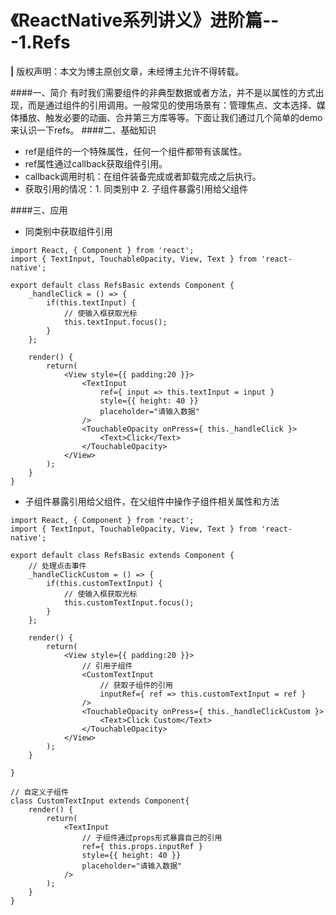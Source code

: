 # 《ReactNative系列讲义》进阶篇---1.Refs
**|** 版权声明：本文为博主原创文章，未经博主允许不得转载。

####一、简介
有时我们需要组件的非典型数据或者方法，并不是以属性的方式出现，而是通过组件的引用调用。一般常见的使用场景有：管理焦点、文本选择、媒体播放、触发必要的动画、合并第三方库等等。下面让我们通过几个简单的demo来认识一下refs。
####二、基础知识
* ref是组件的一个特殊属性，任何一个组件都带有该属性。
* ref属性通过callback获取组件引用。
* callback调用时机：在组件装备完成或者卸载完成之后执行。
* 获取引用的情况：1. 同类别中 2. 子组件暴露引用给父组件

####三、应用
* 同类别中获取组件引用

```
import React, { Component } from 'react';
import { TextInput, TouchableOpacity, View, Text } from 'react-native';

export default class RefsBasic extends Component {
    _handleClick = () => {
        if(this.textInput) {
            // 使输入框获取光标
            this.textInput.focus();
        }
    };

    render() {
        return(
            <View style={{ padding:20 }}>
                <TextInput
                    ref={ input => this.textInput = input }
                    style={{ height: 40 }}
                    placeholder="请输入数据"
                />
                <TouchableOpacity onPress={ this._handleClick }>
                    <Text>Click</Text>
                </TouchableOpacity>
            </View>
        );
    }
}
```

* 子组件暴露引用给父组件，在父组件中操作子组件相关属性和方法

```
import React, { Component } from 'react';
import { TextInput, TouchableOpacity, View, Text } from 'react-native';

export default class RefsBasic extends Component {
    // 处理点击事件
    _handleClickCustom = () => {
        if(this.customTextInput) {
            // 使输入框获取光标
            this.customTextInput.focus();
        }
    };

    render() {
        return(
            <View style={{ padding:20 }}>
                // 引用子组件
                <CustomTextInput
                    // 获取子组件的引用
                    inputRef={ ref => this.customTextInput = ref }
                />
                <TouchableOpacity onPress={ this._handleClickCustom }>
                    <Text>Click Custom</Text>
                </TouchableOpacity>
            </View>
        );
    }

}

// 自定义子组件
class CustomTextInput extends Component{
    render() {
        return(
            <TextInput
                // 子组件通过props形式暴露自己的引用
                ref={ this.props.inputRef }
                style={{ height: 40 }}
                placeholder="请输入数据"
            />
        );
    }
}
```


